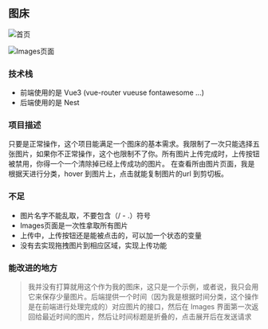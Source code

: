 ## 图床

![首页](http://43.138.22.23:3333/images/220827_introduction-1659878977874.png "图片上传")

![Images页面](http://43.138.22.23:3333/images/220827_introduction_2-1659878516951.png "图片分类")

### 技术栈
- 前端使用的是 Vue3 (vue-router vueuse fontawesome ...)
- 后端使用的是 Nest

### 项目描述
只要是正常操作，这个项目能满足一个图床的基本需求。我限制了一次只能选择五张图片，如果你不正常操作，这个也限制不了你。所有图片上传完成时，上传按钮被禁用，你得一个一个清除掉已经上传成功的图片。
在查看所由图片页面，我是根据天进行分类，hover 到图片上，点击就能复制图片的url 到剪切板。

### 不足
- 图片名字不能乱取，不要包含（/ - .）符号
- Images页面是一次性拿取所有图片
- 上传中，上传按钮还是能被点击的，可以加一个状态的变量
- 没有去实现拖拽图片到相应区域，实现上传功能

### 能改进的地方
> 我并没有打算就用这个作为我的图床，这只是一个示例，或者说，我只会用它来保存少量图片。后端提供一个时间（因为我是根据时间分类，这个操作是在前端进行处理完成的）对应图片的接口，然后在 Images 界面第一次返回给最近时间的图片，然后让时间标题是折叠的，点击展开后在发送请求